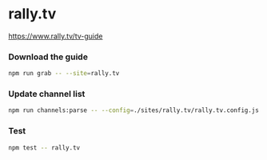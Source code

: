 # rally.tv

https://www.rally.tv/tv-guide

### Download the guide

```sh
npm run grab -- --site=rally.tv
```

### Update channel list

```sh
npm run channels:parse -- --config=./sites/rally.tv/rally.tv.config.js --output=./sites/rally.tv/rally.tv.channels.xml
```

### Test

```sh
npm test -- rally.tv
```
